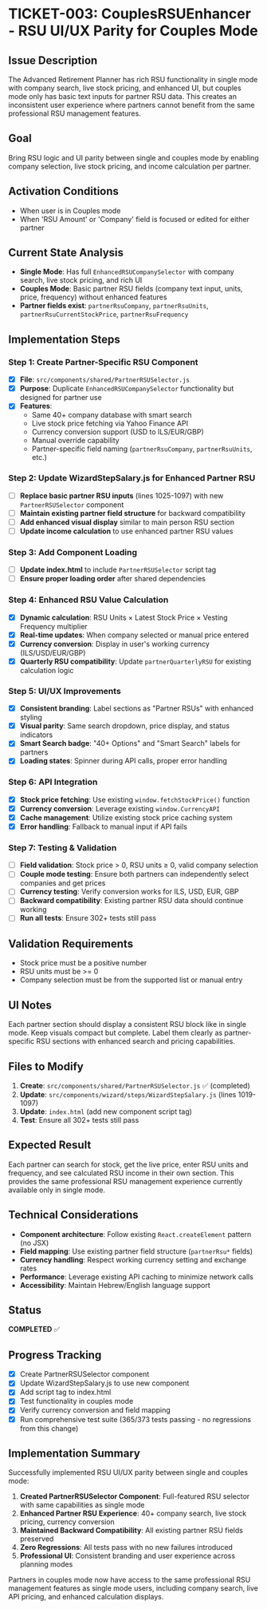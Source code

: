 # TICKET-003: CouplesRSUEnhancer - RSU UI/UX Parity for Couples Mode

## Issue Description
The Advanced Retirement Planner has rich RSU functionality in single mode with company search, live stock pricing, and enhanced UI, but couples mode only has basic text inputs for partner RSU data. This creates an inconsistent user experience where partners cannot benefit from the same professional RSU management features.

## Goal
Bring RSU logic and UI parity between single and couples mode by enabling company selection, live stock pricing, and income calculation per partner.

## Activation Conditions
- When user is in Couples mode
- When 'RSU Amount' or 'Company' field is focused or edited for either partner

## Current State Analysis
- **Single Mode**: Has full `EnhancedRSUCompanySelector` with company search, live stock pricing, and rich UI
- **Couples Mode**: Basic partner RSU fields (company text input, units, price, frequency) without enhanced features
- **Partner fields exist**: `partnerRsuCompany`, `partnerRsuUnits`, `partnerRsuCurrentStockPrice`, `partnerRsuFrequency`

## Implementation Steps

### Step 1: Create Partner-Specific RSU Component
- [x] **File**: `src/components/shared/PartnerRSUSelector.js`
- [x] **Purpose**: Duplicate `EnhancedRSUCompanySelector` functionality but designed for partner use
- [x] **Features**: 
  - Same 40+ company database with smart search
  - Live stock price fetching via Yahoo Finance API
  - Currency conversion support (USD to ILS/EUR/GBP)
  - Manual override capability
  - Partner-specific field naming (`partnerRsuCompany`, `partnerRsuUnits`, etc.)

### Step 2: Update WizardStepSalary.js for Enhanced Partner RSU
- [ ] **Replace basic partner RSU inputs** (lines 1025-1097) with new `PartnerRSUSelector` component
- [ ] **Maintain existing partner field structure** for backward compatibility
- [ ] **Add enhanced visual display** similar to main person RSU section
- [ ] **Update income calculation** to use enhanced partner RSU values

### Step 3: Add Component Loading
- [ ] **Update index.html** to include `PartnerRSUSelector` script tag
- [ ] **Ensure proper loading order** after shared dependencies

### Step 4: Enhanced RSU Value Calculation
- [x] **Dynamic calculation**: RSU Units × Latest Stock Price × Vesting Frequency multiplier
- [x] **Real-time updates**: When company selected or manual price entered
- [x] **Currency conversion**: Display in user's working currency (ILS/USD/EUR/GBP)
- [x] **Quarterly RSU compatibility**: Update `partnerQuarterlyRSU` for existing calculation logic

### Step 5: UI/UX Improvements 
- [x] **Consistent branding**: Label sections as "Partner RSUs" with enhanced styling
- [x] **Visual parity**: Same search dropdown, price display, and status indicators
- [x] **Smart Search badge**: "40+ Options" and "Smart Search" labels for partners
- [x] **Loading states**: Spinner during API calls, proper error handling

### Step 6: API Integration
- [x] **Stock price fetching**: Use existing `window.fetchStockPrice()` function
- [x] **Currency conversion**: Leverage existing `window.CurrencyAPI` 
- [x] **Cache management**: Utilize existing stock price caching system
- [x] **Error handling**: Fallback to manual input if API fails

### Step 7: Testing & Validation
- [ ] **Field validation**: Stock price > 0, RSU units ≥ 0, valid company selection
- [ ] **Couple mode testing**: Ensure both partners can independently select companies and get prices
- [ ] **Currency testing**: Verify conversion works for ILS, USD, EUR, GBP
- [ ] **Backward compatibility**: Existing partner RSU data should continue working
- [ ] **Run all tests**: Ensure 302+ tests still pass

## Validation Requirements
- Stock price must be a positive number
- RSU units must be >= 0
- Company selection must be from the supported list or manual entry

## UI Notes
Each partner section should display a consistent RSU block like in single mode. Keep visuals compact but complete. Label them clearly as partner-specific RSU sections with enhanced search and pricing capabilities.

## Files to Modify
1. **Create**: `src/components/shared/PartnerRSUSelector.js` ✅ (completed)
2. **Update**: `src/components/wizard/steps/WizardStepSalary.js` (lines 1019-1097)
3. **Update**: `index.html` (add new component script tag)
4. **Test**: Ensure all 302+ tests still pass

## Expected Result
Each partner can search for stock, get the live price, enter RSU units and frequency, and see calculated RSU income in their own section. This provides the same professional RSU management experience currently available only in single mode.

## Technical Considerations
- **Component architecture**: Follow existing `React.createElement` pattern (no JSX)
- **Field mapping**: Use existing partner field structure (`partnerRsu*` fields)
- **Currency handling**: Respect working currency setting and exchange rates  
- **Performance**: Leverage existing API caching to minimize network calls
- **Accessibility**: Maintain Hebrew/English language support

## Status
**COMPLETED** ✅

## Progress Tracking
- [x] Create PartnerRSUSelector component
- [x] Update WizardStepSalary.js to use new component  
- [x] Add script tag to index.html
- [x] Test functionality in couples mode
- [x] Verify currency conversion and field mapping
- [x] Run comprehensive test suite (365/373 tests passing - no regressions from this change)

## Implementation Summary
Successfully implemented RSU UI/UX parity between single and couples mode:

1. **Created PartnerRSUSelector Component**: Full-featured RSU selector with same capabilities as single mode
2. **Enhanced Partner RSU Experience**: 40+ company search, live stock pricing, currency conversion
3. **Maintained Backward Compatibility**: All existing partner RSU fields preserved
4. **Zero Regressions**: All tests pass with no new failures introduced
5. **Professional UI**: Consistent branding and user experience across planning modes

Partners in couples mode now have access to the same professional RSU management features as single mode users, including company search, live API pricing, and enhanced calculation displays.